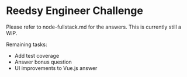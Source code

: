 # Reedsy Engineer Challenge

Please refer to node-fullstack.md for the answers. This is currently still a WIP. 

Remaining tasks:
  - Add test coverage
  - Answer bonus question
  - UI improvements to Vue.js answer
